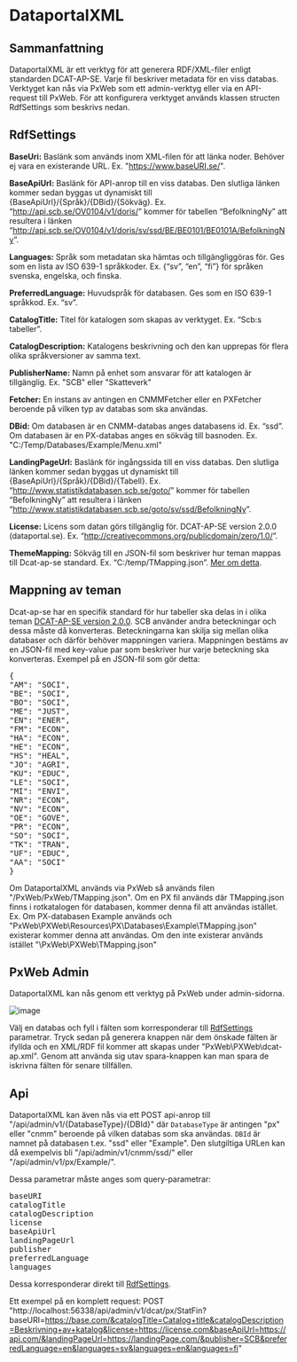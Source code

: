 # DataportalXML
## Sammanfattning
DataportalXML är ett verktyg för att generera RDF/XML-filer enligt standarden DCAT-AP-SE. Varje fil beskriver metadata för en viss databas. Verktyget kan nås via PxWeb som ett admin-verktyg eller via en API-request till PxWeb. För att konfigurera verktyget används klassen structen RdfSettings som beskrivs nedan.

## RdfSettings
**BaseUri:** Baslänk som används inom XML-filen för att länka noder. Behöver ej vara en existerande URL. Ex. "<https://www.baseURI.se/>".

**BaseApiUrl:** Baslänk för API-anrop till en viss databas. Den slutliga länken kommer sedan byggas ut dynamiskt till {BaseApiUrl}/{Språk}/{DBid}/{Sökväg}.
Ex. “<http://api.scb.se/OV0104/v1/doris/>” kommer för tabellen “BefolkningNy” att resultera i länken “<http://api.scb.se/OV0104/v1/doris/sv/ssd/BE/BE0101/BE0101A/BefolkningNy>”. 

**Languages:** Språk som metadatan ska hämtas och tillgängliggöras för. Ges som en lista av ISO 639-1 språkkoder. Ex. {“sv”, “en”, “fi”} för språken svenska, engelska, och finska. 

**PreferredLanguage:** Huvudspråk för databasen. Ges som en ISO 639-1 språkkod. Ex. “sv”. 

**CatalogTitle:** Titel för katalogen som skapas av verktyget. Ex. “Scb:s tabeller”.

**CatalogDescription:** Katalogens beskrivning och den kan upprepas för flera olika språkversioner av samma text. 

**PublisherName:** Namn på enhet som ansvarar för att katalogen är tillgänglig. Ex. "SCB" eller "Skatteverk"

**Fetcher:** En instans av antingen en CNMMFetcher eller en PXFetcher beroende på vilken typ av databas som ska användas. 

**DBid:** Om databasen är en CNMM-databas anges databasens id. Ex. “ssd”. Om databasen är en PX-databas anges en sökväg till basnoden. Ex. "C:/Temp/Databases/Example/Menu.xml"

**LandingPageUrl:** Baslänk för ingångssida till en viss databas. Den slutliga länken kommer sedan byggas ut dynamiskt till {BaseApiUrl}/{Språk}/{DBid}/{Tabell}.
Ex. “<http://www.statistikdatabasen.scb.se/goto/>” kommer för tabellen “BefolkningNy” att resultera i länken “<http://www.statistikdatabasen.scb.se/goto/sv/ssd/BefolkningNy>”.  

**License:** Licens som datan görs tillgänglig för. DCAT-AP-SE version 2.0.0 (dataportal.se).
Ex. “<http://creativecommons.org/publicdomain/zero/1.0/>”. 

**ThemeMapping:** Sökväg till en JSON-fil som beskriver hur teman mappas till Dcat-ap-se standard. Ex. “C:/temp/TMapping.json”. [Mer om detta](#mappning-av-teman).

## Mappning av teman
Dcat-ap-se har en specifik standard för hur tabeller ska delas in i olika teman [DCAT-AP-SE version 2.0.0](https://docs.dataportal.se/dcat/sv/). SCB använder andra beteckningar och dessa måste då konverteras. Beteckningarna kan skilja sig mellan olika databaser och därför behöver mappningen variera. Mappningen bestäms av en JSON-fil med key-value par som beskriver hur varje beteckning ska konverteras. Exempel på en JSON-fil som gör detta:
<pre>
{
"AM": "SOCI",
"BE": "SOCI",
"BO": "SOCI",
"ME": "JUST",
"EN": "ENER",
"FM": "ECON",
"HA": "ECON",
"HE": "ECON",
"HS": "HEAL",
"JO": "AGRI",
"KU": "EDUC",
"LE": "SOCI",
"MI": "ENVI",
"NR": "ECON",
"NV": "ECON",
"OE": "GOVE",
"PR": "ECON",
"SO": "SOCI",
"TK": "TRAN",
"UF": "EDUC",
"AA": "SOCI"
}
</pre>

Om DataportalXML används via PxWeb så används filen "/PxWeb/PxWeb/TMapping.json". Om en PX fil används där TMapping.json finns i rotkatalogen för databasen, kommer denna fil att användas istället. Ex. Om PX-databasen Example används och "PxWeb\PXWeb\Resources\PX\Databases\Example\TMapping.json" existerar kommer denna att användas. Om den inte existerar används istället "\PxWeb\PXWeb\TMapping.json"

## PxWeb Admin
DataportalXML kan nås genom ett verktyg på PxWeb under admin-sidorna. 

![image](https://user-images.githubusercontent.com/21987439/186614159-bab31909-583c-40e7-9b1a-e3e22ed37fc5.png)

Välj en databas och fyll i fälten som korresponderar till [RdfSettings](#rdfsettings) parametrar. 
Tryck sedan på generera knappen när dem önskade fälten är ifyllda och en XML/RDF fil kommer att skapas under "PxWeb\PXWeb\dcat-ap.xml". 
Genom att använda sig utav spara-knappen kan man spara de iskrivna fälten för senare tillfällen.

## Api

DataportalXML kan även nås via ett POST api-anrop till "/api/admin/v1/{DatabaseType}/{DBId}" där ``DatabaseType`` är antingen "px" eller "cnmm" beroende på vilken databas som ska användas. ``DBId`` är namnet på databasen t.ex. "ssd" eller "Example". Den slutgiltiga URLen kan då exempelvis bli "/api/admin/v1/cnmm/ssd/" eller "/api/admin/v1/px/Example/".

Dessa parametrar måste anges som query-parametrar:

<pre>
baseURI
catalogTitle
catalogDescription
license
baseApiUrl
landingPageUrl
publisher
preferredLanguage
languages
</pre>

 Dessa korresponderar direkt till [RdfSettings](#rdfsettings).

 Ett exempel på en komplett request: 
 POST "http://localhost:56338/api/admin/v1/dcat/px/StatFin?baseURI=https://base.com/&catalogTitle=Catalog+title&catalogDescription=Beskrivning+av+katalog&license=https://license.com&baseApiUrl=https://api.com/&landingPageUrl=https://landingPage.com/&publisher=SCB&preferredLanguage=en&languages=sv&languages=en&languages=fi"
